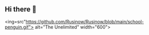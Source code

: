 ## Hi there 👋

<ing=src"https://github.com/Rusinow/Rusinow/blob/main/school-penguin.gif"> alt="The Unelimited" width="600">

